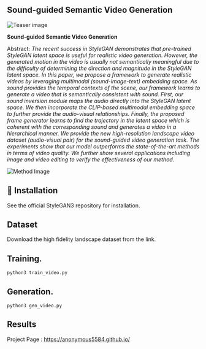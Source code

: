 ##  Sound-guided Semantic Video Generation

![Teaser image](https://kr.object.ncloudstorage.com/eccv2022/homepage/title.png)

**Sound-guided Semantic Video Generation**<br>
 
Abstract: *The recent success in StyleGAN demonstrates that pre-trained StyleGAN latent space is useful for realistic video generation. However, the generated motion in the video is usually not semantically meaningful due to the difficulty of determining the direction and magnitude in the StyleGAN latent space. 
In this paper, we propose a framework to generate realistic videos by leveraging multimodal (sound-image-text) embedding space. As sound provides the temporal contexts of the scene, our framework learns to generate a video that is semantically consistent with sound.
First, our sound inversion module maps the audio directly into the StyleGAN latent space. We then incorporate the CLIP-based multimodal embedding space to further provide the audio-visual relationships. Finally, the proposed frame generator learns to find the trajectory in the latent space which is coherent with the corresponding sound and generates a video in a hierarchical manner. 
We provide the new high-resolution landscape video dataset (audio-visual pair) for the sound-guided video generation task. The experiments show that our model outperforms the state-of-the-art methods in terms of video quality. We further show several applications including image and video editing to verify the effectiveness of our method.*


![Method Image](https://kr.object.ncloudstorage.com/eccv2022/homepage/train.png)
## :floppy_disk: Installation
See the official StyleGAN3 repository for installation.

## Dataset
Download the high fidelity landscape dataset from the link.  

## Training.
```
python3 train_video.py
```


## Generation.
```
python3 gen_video.py
```

## Results
Project Page : https://anonymous5584.github.io/
